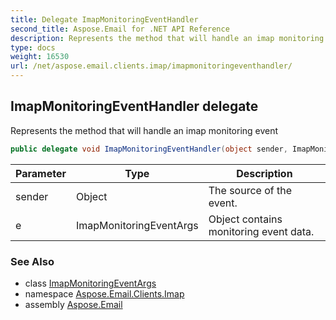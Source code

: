 ```yaml
---
title: Delegate ImapMonitoringEventHandler
second_title: Aspose.Email for .NET API Reference
description: Represents the method that will handle an imap monitoring event
type: docs
weight: 16530
url: /net/aspose.email.clients.imap/imapmonitoringeventhandler/
---
```

## ImapMonitoringEventHandler delegate

Represents the method that will handle an imap monitoring event

```csharp
public delegate void ImapMonitoringEventHandler(object sender, ImapMonitoringEventArgs e);
```

| Parameter | Type | Description |
| --- | --- | --- |
| sender | Object | The source of the event. |
| e | ImapMonitoringEventArgs | Object contains monitoring event data. |

### See Also

* class [ImapMonitoringEventArgs](../imapmonitoringeventargs/)
* namespace [Aspose.Email.Clients.Imap](../../aspose.email.clients.imap/)
* assembly [Aspose.Email](../../)


